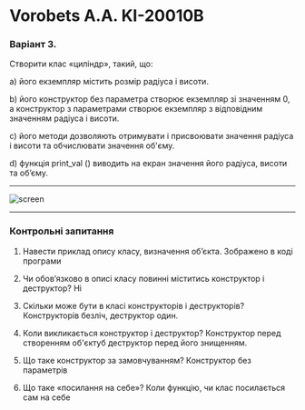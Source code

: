 # Vorobets A.A. KI-20010B

### Варіант 3.

Створити клас «циліндр», такий, що:

а) його екземпляр містить розмір радіуса і висоти.

b) його конструктор без параметра створює екземпляр зі значенням 0, а
конструктор з параметрами створює екземпляр з відповідним значенням
радіуса і висоти.

c) його методи дозволяють отримувати і присвоювати значення радіуса і
висоти та обчислювати значення об'єму.

d) функція print_val () виводить на екран значення його радіуса, висоти та
об’єму.

---

![screen](https://drive.google.com/file/d/1bbF1KbPY6lpeL4cHNQXgv0LShZOEcPfS/view)

---
### Контрольні запитання

1. Навести приклад опису класу, визначення об’єкта. Зображено в коді програми

2. Чи обов’язково в описі класу повинні міститись конструктор і
деструктор? Ні

3. Скільки може бути в класі конструкторів і деструкторів?  Конструкторів безліч, деструктор один.

4. Коли викликається конструктор і деструктор?  Конструктор перед створенням об'єктуб деструктор перед його знищенням.

5. Що таке конструктор за замовчуванням?  Конструктор без параметрів

6. Що таке «посилання на себе»? Коли функцію, чи клас посилається сам на себе
